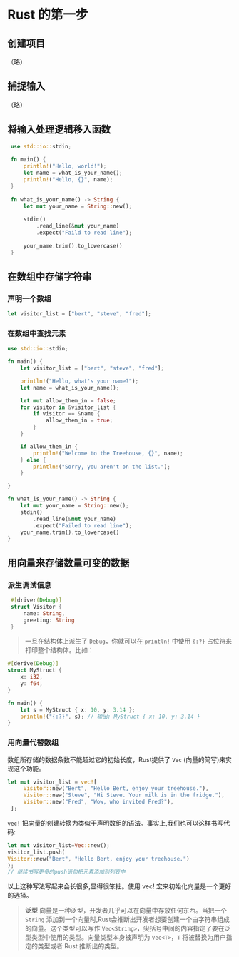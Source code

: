 
# Rust 的第一步
## 创建项目

（略）

## 捕捉输入

（略）

## 将输入处理逻辑移入函数

```rust
 use std::io::stdin;
 
 fn main() {
     println!("Hello, world!");
     let name = what_is_your_name();
     println!("Hello, {}", name);
 }
 
 fn what_is_your_name() -> String {
     let mut your_name = String::new();
 
     stdin()
         .read_line(&mut your_name)
         .expect("Faild to read line");
 
     your_name.trim().to_lowercase()
 }
```

## 在数组中存储字符串
### 声明一个数组

```rs
let visitor_list = ["bert", "steve", "fred"];
```
### 在数组中查找元素
```rs
use std::io::stdin;

fn main() {
    let visitor_list = ["bert", "steve", "fred"];

    println!("Hello, what's your name?");
    let name = what_is_your_name();

    let mut allow_them_in = false;
    for visitor in &visitor_list {
        if visitor == &name {
            allow_them_in = true;
        }
    }

    if allow_them_in {
        println!("Welcome to the Treehouse, {}", name);
    } else {
        println!("Sorry, you aren't on the list.");
    }

}

fn what_is_your_name() -> String {
    let mut your_name = String::new();
    stdin()
        .read_line(&mut your_name)
        .expect("Failed to read line");
    your_name.trim().to_lowercase()
}
```
## 用向量来存储数量可变的数据
### 派生调试信息
```rs
 #[driver(Debug)]
 struct Visitor {
     name: String,
     greeting: String
 }
```
> 一旦在结构体上派生了 `Debug`，你就可以在 `println!` 中使用 `{:?}` 占位符来打印整个结构体。比如：

```rs
#[derive(Debug)]
struct MyStruct {
    x: i32,
    y: f64,
}

fn main() {
    let s = MyStruct { x: 10, y: 3.14 };
    println!("{:?}", s); // 输出: MyStruct { x: 10, y: 3.14 }
}
```

### 用向量代替数组

数组所存储的数据条数不能超过它的初始长度，Rust提供了 `Vec` (向量的简写)来实现这个功能。

```rs
let mut visitor_list = vec![
     Visitor::new("Bert", "Hello Bert, enjoy your treehouse."),
     Visitor::new("Steve", "Hi Steve. Your milk is in the fridge."),
     Visitor::new("Fred", "Wow, who invited Fred?"),
 ];
```
`vec!` 把向量的创建转换为类似于声明数组的语法。事实上,我们也可以这样书写代码:
```rs
let mut visitor_list=Vec::new();
visitor_list.push(
Visitor::new("Bert", "Hello Bert, enjoy your treehouse.")
);
// 继续书写更多的push语句把元素添加到列表中
```
以上这种写法写起来会长很多,显得很笨拙。使用 vec! 宏来初始化向量是一个更好的选择。

> **泛型** 向量是一种泛型，开发者几乎可以在向量中存放任何东西。当把一个 `String` 添加到一个向量时,Rust会推断出开发者想要创建一个由字符串组成的向量。这个类型可以写作 `Vec<String>`，尖括号中间的内容指定了要在泛型类型中使用的类型。向量类型本身被声明为 `Vec<T>`，`T` 将被替换为用户指定的类型或者 Rust 推断出的类型。
